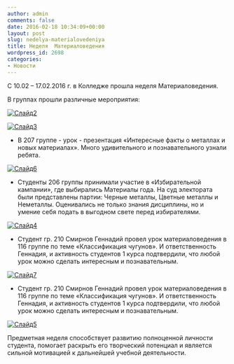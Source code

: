 ```yaml
---
author: admin
comments: false
date: 2016-02-18 10:34:09+00:00
layout: post
slug: nedelya-materialovedeniya
title: Неделя  Материаловедения
wordpress_id: 2698
categories:
- Новости
---
```


С 10.02 – 17.02.2016 г. в Колледже прошла неделя Материаловедения.

В группах прошли различные мероприятия:

[![Слайд2](http://www.cm-spb.ru/cms/wp-content/uploads/2016/02/Слайд2.png)](http://www.cm-spb.ru/cms/wp-content/uploads/2016/02/Слайд2.png)

[![Слайд3](http://www.cm-spb.ru/cms/wp-content/uploads/2016/02/Слайд3.png)](http://www.cm-spb.ru/cms/wp-content/uploads/2016/02/Слайд3.png)



	
  * В 207 группе - урок - презентация «Интересные факты о металлах и новых материалах». Много удивительного и познавательного узнали ребята.


[![Слайд6](http://www.cm-spb.ru/cms/wp-content/uploads/2016/02/Слайд6.png)](http://www.cm-spb.ru/cms/wp-content/uploads/2016/02/Слайд6.png)



	
  * Студенты 206 группы принимали участие в «Избирательной кампании», где выбирались Материалы года. На суд электората были представлены партии: Черные металлы, Цветные металлы и Неметаллы. Оценивались не только знания дисциплины, но и умение себя подать в выгодном свете перед избирателями.


[![Слайд4](http://www.cm-spb.ru/cms/wp-content/uploads/2016/02/Слайд4.png)](http://www.cm-spb.ru/cms/wp-content/uploads/2016/02/Слайд4.png)



	
  * Студент гр. 210 Смирнов Геннадий провел урок материаловедения в 116 группе по теме «Классификация чугунов». И ответственность Геннадия, и активность студентов 1 курса подтвердили, что любой урок можно сделать интересным и познавательным.


[![Слайд7](http://www.cm-spb.ru/cms/wp-content/uploads/2016/02/Слайд7.png)](http://www.cm-spb.ru/cms/wp-content/uploads/2016/02/Слайд7.png)



	
  * Студент гр. 210 Смирнов Геннадий провел урок материаловедения в 116 группе по теме «Классификация чугунов». И ответственность Геннадия, и активность студентов 1 курса подтвердили, что любой урок можно сделать интересным и познавательным.


[![Слайд5](http://www.cm-spb.ru/cms/wp-content/uploads/2016/02/Слайд5.png)](http://www.cm-spb.ru/cms/wp-content/uploads/2016/02/Слайд5.png)

Предметная неделя способствует развитию полноценной личности студента, помогает раскрыть его творческий потенциал и является сильной мотивацией к дальнейшей учебной деятельности.
